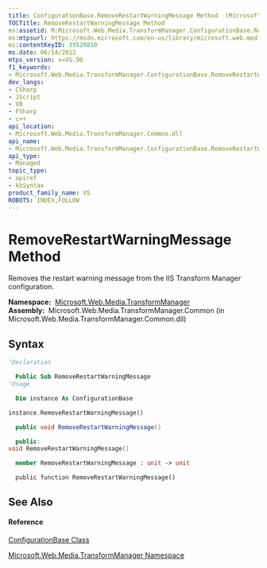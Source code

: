 ```yaml
---
title: ConfigurationBase.RemoveRestartWarningMessage Method  (Microsoft.Web.Media.TransformManager)
TOCTitle: RemoveRestartWarningMessage Method
ms:assetid: M:Microsoft.Web.Media.TransformManager.ConfigurationBase.RemoveRestartWarningMessage
ms:mtpsurl: https://msdn.microsoft.com/en-us/library/microsoft.web.media.transformmanager.configurationbase.removerestartwarningmessage(v=VS.90)
ms:contentKeyID: 35520810
ms.date: 06/14/2012
mtps_version: v=VS.90
f1_keywords:
- Microsoft.Web.Media.TransformManager.ConfigurationBase.RemoveRestartWarningMessage
dev_langs:
- CSharp
- JScript
- VB
- FSharp
- c++
api_location:
- Microsoft.Web.Media.TransformManager.Common.dll
api_name:
- Microsoft.Web.Media.TransformManager.ConfigurationBase.RemoveRestartWarningMessage
api_type:
- Managed
topic_type:
- apiref
- kbSyntax
product_family_name: VS
ROBOTS: INDEX,FOLLOW
---
```


# RemoveRestartWarningMessage Method

Removes the restart warning message from the IIS Transform Manager configuration.

**Namespace:**  [Microsoft.Web.Media.TransformManager](microsoft-web-media-transformmanager-namespace.md)  
**Assembly:**  Microsoft.Web.Media.TransformManager.Common (in Microsoft.Web.Media.TransformManager.Common.dll)

## Syntax

``` vb
'Declaration

  Public Sub RemoveRestartWarningMessage
'Usage

  Dim instance As ConfigurationBase

instance.RemoveRestartWarningMessage()
```

``` csharp
  public void RemoveRestartWarningMessage()
```

``` c++
  public:
void RemoveRestartWarningMessage()
```

``` fsharp
  member RemoveRestartWarningMessage : unit -> unit 
```

``` jscript
  public function RemoveRestartWarningMessage()
```

## See Also

#### Reference

[ConfigurationBase Class](configurationbase-class-microsoft-web-media-transformmanager.md)

[Microsoft.Web.Media.TransformManager Namespace](microsoft-web-media-transformmanager-namespace.md)

